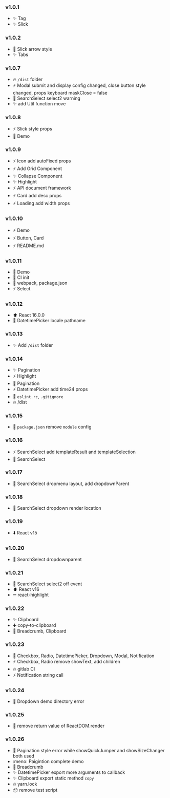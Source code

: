 ### v1.0.1

- :sparkles: Tag
- :sparkles: Slick

### v1.0.2

- :bug: Slick arrow style
- :sparkles: Tabs

### v1.0.7

- :fire: `/dist` folder
- :zap: Modal submit and display config changed, close button style changed, props keyboard maskClose = false
- :bug: SearchSelect select2 warning
- :sparkles: add Util function move

### v1.0.8

- :zap: Slick style props
- :memo: Demo

### v1.0.9

- :zap: Icon add autoFixed props
- :zap: Add Grid Component
- :sparkles: Collapse Component
- :sparkles: Highlight
- :zap: API document framework
- :zap: Card add desc props
- :zap: Loading add width props

### v1.0.10
- :zap: Demo
- :zap: Button, Card
- :zap: README.md

### v1.0.11
- :memo: Demo
- :construction_worker: CI init
- :wrench: webpack, package.json
- :zap: Select

### v1.0.12
- :arrow_up: React 16.0.0
- :bug: DatetimePicker locale pathname

### v1.0.13
- :sparkles: Add `/dist` folder

### v1.0.14
- :sparkles: Pagination
- :zap: Highlight
- :memo: Pagination
- :zap: DatetimePicker add time24 props
- :wrench: `eslint.rc`, `.gitignore`
- :fire: /dist

### v1.0.15
- :wrench: `package.json` remove `module` config

### v1.0.16
- :zap: SearchSelect add templateResult and templateSelection
- :memo: SearchSelect

### v1.0.17
- :bug: SearchSelect dropmenu layout, add dropdownParent

### v1.0.18
- :bug: SearchSelect dropdown render location

### v1.0.19
- :arrow_down: React v15

### v1.0.20
- :bug: SearchSelect dropdownparent

### v1.0.21
- :bug: SearchSelect select2 off event
- :arrow_up: React v16
- :heavy_minus_sign: react-highlight

### v1.0.22
- :sparkles: Clipboard
- :heavy_plus_sign: copy-to-clipboard
- :memo: Breadcrumb, Clipboard

### v1.0.23
- :memo: Checkbox, Radio, DatetimePicker, Dropdown, Modal, Notification
- :zap: Checkbox, Radio remove showText, add children
- :fire: gitlab CI
- :zap: Notification string call

### v1.0.24
- :bug: Dropdown demo directory error

### v1.0.25
- :bug: remove return value of ReactDOM.render

### v1.0.26
- :bug: Pagination style error while showQuickJumper and showSizeChanger both used
- :meno: Paigintion complete demo
- :lipstick: Breadcrumb
- :sparkles: DatetimePicker export more arguments to callback
- :sparkles: Clipboard export static method `copy`
- :fire: yarn.lock
- :package: remove test script